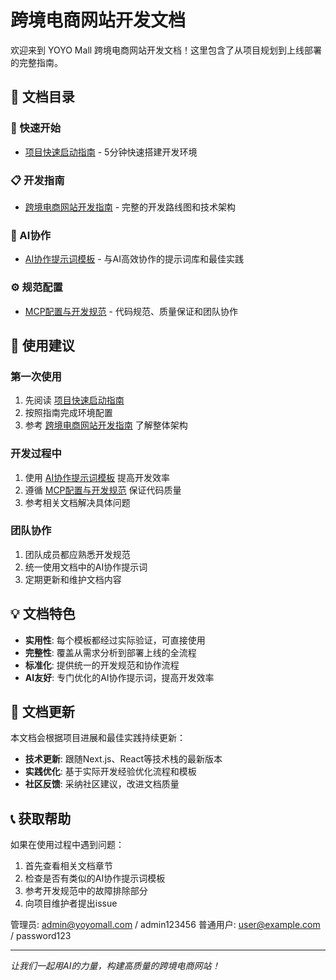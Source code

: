 # 跨境电商网站开发文档

欢迎来到 YOYO Mall 跨境电商网站开发文档！这里包含了从项目规划到上线部署的完整指南。

## 📖 文档目录

### 🚀 快速开始
- [项目快速启动指南](./项目快速启动指南.md) - 5分钟快速搭建开发环境

### 📋 开发指南
- [跨境电商网站开发指南](./跨境电商网站开发指南.md) - 完整的开发路线图和技术架构

### 🤖 AI协作
- [AI协作提示词模板](./AI协作提示词模板.md) - 与AI高效协作的提示词库和最佳实践

### ⚙️ 规范配置
- [MCP配置与开发规范](./MCP配置与开发规范.md) - 代码规范、质量保证和团队协作

## 🎯 使用建议

### 第一次使用
1. 先阅读 [项目快速启动指南](./项目快速启动指南.md)
2. 按照指南完成环境配置
3. 参考 [跨境电商网站开发指南](./跨境电商网站开发指南.md) 了解整体架构

### 开发过程中
1. 使用 [AI协作提示词模板](./AI协作提示词模板.md) 提高开发效率
2. 遵循 [MCP配置与开发规范](./MCP配置与开发规范.md) 保证代码质量
3. 参考相关文档解决具体问题

### 团队协作
1. 团队成员都应熟悉开发规范
2. 统一使用文档中的AI协作提示词
3. 定期更新和维护文档内容

## 💡 文档特色

- **实用性**: 每个模板都经过实际验证，可直接使用
- **完整性**: 覆盖从需求分析到部署上线的全流程
- **标准化**: 提供统一的开发规范和协作流程
- **AI友好**: 专门优化的AI协作提示词，提高开发效率

## 🔄 文档更新

本文档会根据项目进展和最佳实践持续更新：

- **技术更新**: 跟随Next.js、React等技术栈的最新版本
- **实践优化**: 基于实际开发经验优化流程和模板
- **社区反馈**: 采纳社区建议，改进文档质量

## 📞 获取帮助

如果在使用过程中遇到问题：

1. 首先查看相关文档章节
2. 检查是否有类似的AI协作提示词模板
3. 参考开发规范中的故障排除部分
4. 向项目维护者提出issue

管理员: admin@yoyomall.com / admin123456
普通用户: user@example.com / password123

---

*让我们一起用AI的力量，构建高质量的跨境电商网站！*

